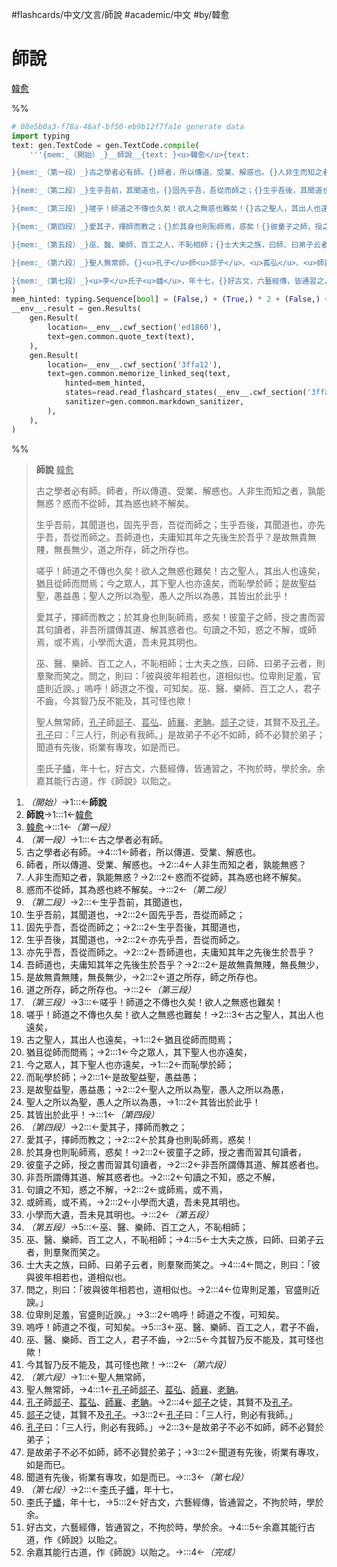 #flashcards/中文/文言/師說 #academic/中文 #by/韓愈

# 師說
<u>韓愈</u>

%%
```Python
# 08e5b0a3-f78a-46af-bf50-eb9b12f7fa1e generate data
import typing
text: gen.TextCode = gen.TextCode.compile(
	'''{mem:_（開始）_}__師說__{text: }<u>韓愈</u>{text:

}{mem:_（第一段）_}古之學者必有師。{}師者，所以傳道、受業、解惑也。{}人非生而知之者，孰能無惑？{}惑而不從師，其為惑也終不解矣。{text:

}{mem:_（第二段）_}生乎吾前，其聞道也，{}固先乎吾，吾從而師之；{}生乎吾後，其聞道也，{}亦先乎吾，吾從而師之。{}吾師道也，夫庸知其年之先後生於吾乎？{}是故無貴無賤，無長無少，{}道之所存，師之所存也。{text:

}{mem:_（第三段）_}嗟乎！師道之不傳也久矣！欲人之無惑也難矣！{}古之聖人，其出人也遠矣，{}猶且從師而問焉；{}今之眾人，其下聖人也亦遠矣，{}而恥學於師；{}是故聖益聖，愚益愚；{}聖人之所以為聖，愚人之所以為愚，{}其皆出於此乎！{text:

}{mem:_（第四段）_}愛其子，擇師而教之；{}於其身也則恥師焉，惑矣！{}彼童子之師，授之書而習其句讀者，{}非吾所謂傳其道、解其惑者也。{}句讀之不知，惑之不解，{}或師焉，或不焉，{}小學而大遺，吾未見其明也。{text:

}{mem:_（第五段）_}巫、醫、樂師、百工之人，不恥相師；{}士大夫之族，曰師、曰弟子云者，則羣聚而笑之。{}問之，則曰：「彼與彼年相若也，道相似也。{}位卑則足羞，官盛則近諛。」{}嗚呼！師道之不復，可知矣。{}巫、醫、樂師、百工之人，君子不齒，{}今其智乃反不能及，其可怪也歟！{text:

}{mem:_（第六段）_}聖人無常師，{}<u>孔子</u>師<u>郯子</u>、<u>萇弘</u>、<u>師襄</u>、<u>老聃</u>。{}<u>郯子</u>之徒，其賢不及<u>孔子</u>。{}<u>孔子</u>曰：「三人行，則必有我師。」{}是故弟子不必不如師，師不必賢於弟子；{}聞道有先後，術業有專攻，如是而已。{text:

}{mem:_（第七段）_}<u>李</u>氏子<u>蟠</u>，年十七，{}好古文，六藝經傳，皆通習之，不拘於時，學於余。{}余嘉其能行古道，作《師說》以貽之。{mem:_（完成）_}'''
)
mem_hinted: typing.Sequence[bool] = (False,) + (True,) * 2 + (False,) + (True,) * 4 + (False,) + (True,) * 7 + (False,) + (True,) * 8 + (False,) + (True,) * 7 + (False,) + (True,) * 7 + (False,) + (True,) * 6 + (False,) + (True,) * 3 + (False,)
__env__.result = gen.Results(
	gen.Result(
		location=__env__.cwf_section('ed1860'),
		text=gen.common.quote_text(text),
	),
	gen.Result(
		location=__env__.cwf_section('3ffa12'),
		text=gen.common.memorize_linked_seq(text,
			hinted=mem_hinted,
			states=read.read_flashcard_states(__env__.cwf_section('3ffa12')),
			sanitizer=gen.common.markdown_sanitizer,
		),
	),
)
```
%%

<!--08e5b0a3-f78a-46af-bf50-eb9b12f7fa1e generate section="ed1860"--><!-- The following content is generated at 2022-11-05T00:24:58.958870+08:00. Any edits will be overridden! -->

> __師說__ <u>韓愈</u>
>
> 古之學者必有師。師者，所以傳道、受業、解惑也。人非生而知之者，孰能無惑？惑而不從師，其為惑也終不解矣。
>
> 生乎吾前，其聞道也，固先乎吾，吾從而師之；生乎吾後，其聞道也，亦先乎吾，吾從而師之。吾師道也，夫庸知其年之先後生於吾乎？是故無貴無賤，無長無少，道之所存，師之所存也。
>
> 嗟乎！師道之不傳也久矣！欲人之無惑也難矣！古之聖人，其出人也遠矣，猶且從師而問焉；今之眾人，其下聖人也亦遠矣，而恥學於師；是故聖益聖，愚益愚；聖人之所以為聖，愚人之所以為愚，其皆出於此乎！
>
> 愛其子，擇師而教之；於其身也則恥師焉，惑矣！彼童子之師，授之書而習其句讀者，非吾所謂傳其道、解其惑者也。句讀之不知，惑之不解，或師焉，或不焉，小學而大遺，吾未見其明也。
>
> 巫、醫、樂師、百工之人，不恥相師；士大夫之族，曰師、曰弟子云者，則羣聚而笑之。問之，則曰：「彼與彼年相若也，道相似也。位卑則足羞，官盛則近諛。」嗚呼！師道之不復，可知矣。巫、醫、樂師、百工之人，君子不齒，今其智乃反不能及，其可怪也歟！
>
> 聖人無常師，<u>孔子</u>師<u>郯子</u>、<u>萇弘</u>、<u>師襄</u>、<u>老聃</u>。<u>郯子</u>之徒，其賢不及<u>孔子</u>。<u>孔子</u>曰：「三人行，則必有我師。」是故弟子不必不如師，師不必賢於弟子；聞道有先後，術業有專攻，如是而已。
>
> <u>李</u>氏子<u>蟠</u>，年十七，好古文，六藝經傳，皆通習之，不拘於時，學於余。余嘉其能行古道，作《師說》以貽之。

<!--/08e5b0a3-f78a-46af-bf50-eb9b12f7fa1e-->

<!--08e5b0a3-f78a-46af-bf50-eb9b12f7fa1e generate section="3ffa12"--><!-- The following content is generated at 2022-11-05T00:24:58.970871+08:00. Any edits will be overridden! -->

1. _（開始）_→1:::←__師說__ <!--SR:!2023-08-03,208,290!2023-09-12,242,310-->
2. __師說__→1:::1←<u>韓愈</u> <!--SR:!2023-02-05,65,250!2023-02-20,76,250-->
3. <u>韓愈</u>→:::1←_（第一段）_ <!--SR:!2023-04-12,124,290!2023-03-31,91,230-->
4. _（第一段）_→1:::←古之學者必有師。 <!--SR:!2023-02-06,67,250!2023-05-06,143,290-->
5. 古之學者必有師。→4:::1←師者，所以傳道、受業、解惑也。 <!--SR:!2023-06-20,145,250!2023-01-30,68,270-->
6. 師者，所以傳道、受業、解惑也。→2:::4←人非生而知之者，孰能無惑？ <!--SR:!2023-04-28,116,250!2023-02-17,73,250-->
7. 人非生而知之者，孰能無惑？→2:::2←惑而不從師，其為惑也終不解矣。 <!--SR:!2023-02-04,64,250!2023-03-23,86,230-->
8. 惑而不從師，其為惑也終不解矣。→:::2←_（第二段）_ <!--SR:!2023-03-14,93,270!2023-02-06,66,250-->
9. _（第二段）_→2:::←生乎吾前，其聞道也， <!--SR:!2023-03-27,90,230!2023-03-18,96,270-->
10. 生乎吾前，其聞道也，→2:::2←固先乎吾，吾從而師之； <!--SR:!2023-02-09,69,250!2023-02-19,75,250-->
11. 固先乎吾，吾從而師之；→2:::2←生乎吾後，其聞道也， <!--SR:!2023-02-12,71,250!2023-02-07,68,250-->
12. 生乎吾後，其聞道也，→2:::2←亦先乎吾，吾從而師之。 <!--SR:!2023-06-07,142,250!2023-02-05,66,250-->
13. 亦先乎吾，吾從而師之。→2:::2←吾師道也，夫庸知其年之先後生於吾乎？ <!--SR:!2023-02-22,54,210!2023-05-14,127,250-->
14. 吾師道也，夫庸知其年之先後生於吾乎？→2:::2←是故無貴無賤，無長無少， <!--SR:!2023-04-03,93,230!2023-04-03,94,230-->
15. 是故無貴無賤，無長無少，→2:::2←道之所存，師之所存也。 <!--SR:!2023-02-03,64,250!2023-02-09,69,250-->
16. 道之所存，師之所存也。→:::2←_（第三段）_ <!--SR:!2023-03-06,87,270!2023-04-11,81,230-->
17. _（第三段）_→3:::←嗟乎！師道之不傳也久矣！欲人之無惑也難矣！ <!--SR:!2023-02-03,9,130!2023-03-15,81,230-->
18. 嗟乎！師道之不傳也久矣！欲人之無惑也難矣！→2:::3←古之聖人，其出人也遠矣， <!--SR:!2023-04-24,113,250!2023-03-14,80,230-->
19. 古之聖人，其出人也遠矣，→1:::2←猶且從師而問焉； <!--SR:!2023-03-24,87,230!2023-02-04,65,250-->
20. 猶且從師而問焉；→2:::1←今之眾人，其下聖人也亦遠矣， <!--SR:!2023-03-11,80,230!2023-04-05,96,230-->
21. 今之眾人，其下聖人也亦遠矣，→1:::2←而恥學於師； <!--SR:!2023-03-10,79,230!2023-03-30,90,230-->
22. 而恥學於師；→2:::1←是故聖益聖，愚益愚； <!--SR:!2023-04-06,86,210!2023-03-29,89,230-->
23. 是故聖益聖，愚益愚；→2:::2←聖人之所以為聖，愚人之所以為愚， <!--SR:!2023-02-02,64,250!2023-03-08,95,270-->
24. 聖人之所以為聖，愚人之所以為愚，→1:::2←其皆出於此乎！ <!--SR:!2023-06-12,139,250!2023-02-18,74,250-->
25. 其皆出於此乎！→:::1←_（第四段）_ <!--SR:!2023-04-04,95,230!2023-04-07,86,210-->
26. _（第四段）_→2:::←愛其子，擇師而教之； <!--SR:!2023-01-31,42,210!2023-02-10,69,250-->
27. 愛其子，擇師而教之；→2:::2←於其身也則恥師焉，惑矣！ <!--SR:!2023-03-28,80,210!2023-05-10,123,250-->
28. 於其身也則恥師焉，惑矣！→2:::2←彼童子之師，授之書而習其句讀者， <!--SR:!2023-02-03,58,230!2023-05-17,130,250-->
29. 彼童子之師，授之書而習其句讀者，→2:::2←非吾所謂傳其道、解其惑者也。 <!--SR:!2023-02-21,77,250!2023-03-28,91,230-->
30. 非吾所謂傳其道、解其惑者也。→2:::2←句讀之不知，惑之不解， <!--SR:!2023-03-30,90,230!2023-04-21,95,250-->
31. 句讀之不知，惑之不解，→2:::2←或師焉，或不焉， <!--SR:!2023-04-25,113,250!2023-02-12,71,250-->
32. 或師焉，或不焉，→2:::2←小學而大遺，吾未見其明也。 <!--SR:!2023-05-25,133,250!2023-02-02,70,270-->
33. 小學而大遺，吾未見其明也。→:::2←_（第五段）_ <!--SR:!2023-03-20,86,230!2023-02-03,27,230-->
34. _（第五段）_→5:::←巫、醫、樂師、百工之人，不恥相師； <!--SR:!2023-02-13,72,250!2023-04-12,124,290-->
35. 巫、醫、樂師、百工之人，不恥相師；→4:::5←士大夫之族，曰師、曰弟子云者，則羣聚而笑之。 <!--SR:!2023-03-07,76,230!2023-02-21,24,230-->
36. 士大夫之族，曰師、曰弟子云者，則羣聚而笑之。→4:::4←問之，則曰：「彼與彼年相若也，道相似也。 <!--SR:!2023-02-23,42,210!2023-03-12,80,230-->
37. 問之，則曰：「彼與彼年相若也，道相似也。→2:::4←位卑則足羞，官盛則近諛。」 <!--SR:!2023-04-04,94,230!2023-04-01,92,230-->
38. 位卑則足羞，官盛則近諛。」→3:::2←嗚呼！師道之不復，可知矣。 <!--SR:!2023-04-05,95,230!2023-02-16,72,250-->
39. 嗚呼！師道之不復，可知矣。→5:::3←巫、醫、樂師、百工之人，君子不齒， <!--SR:!2023-02-01,63,250!2023-05-09,101,210-->
40. 巫、醫、樂師、百工之人，君子不齒，→2:::5←今其智乃反不能及，其可怪也歟！ <!--SR:!2023-04-08,91,230!2023-06-11,140,250-->
41. 今其智乃反不能及，其可怪也歟！→:::2←_（第六段）_ <!--SR:!2023-03-22,99,270!2023-03-19,85,230-->
42. _（第六段）_→1:::←聖人無常師， <!--SR:!2023-05-16,114,230!2023-03-05,88,270-->
43. 聖人無常師，→4:::1←<u>孔子</u>師<u>郯子</u>、<u>萇弘</u>、<u>師襄</u>、<u>老聃</u>。 <!--SR:!2023-03-18,52,190!2023-02-17,73,250-->
44. <u>孔子</u>師<u>郯子</u>、<u>萇弘</u>、<u>師襄</u>、<u>老聃</u>。→2:::4←<u>郯子</u>之徒，其賢不及<u>孔子</u>。 <!--SR:!2023-03-22,87,230!2023-04-12,82,230-->
45. <u>郯子</u>之徒，其賢不及<u>孔子</u>。→3:::2←<u>孔子</u>曰：「三人行，則必有我師。」 <!--SR:!2023-02-14,77,270!2023-02-19,61,230-->
46. <u>孔子</u>曰：「三人行，則必有我師。」→2:::3←是故弟子不必不如師，師不必賢於弟子； <!--SR:!2023-04-19,93,210!2023-03-26,102,270-->
47. 是故弟子不必不如師，師不必賢於弟子；→3:::2←聞道有先後，術業有專攻，如是而已。 <!--SR:!2023-05-16,129,250!2023-03-09,46,230-->
48. 聞道有先後，術業有專攻，如是而已。→:::3←_（第七段）_ <!--SR:!2023-04-22,132,290!2023-02-05,46,210-->
49. _（第七段）_→2:::←<u>李</u>氏子<u>蟠</u>，年十七， <!--SR:!2023-02-09,62,230!2023-04-21,131,290-->
50. <u>李</u>氏子<u>蟠</u>，年十七，→5:::2←好古文，六藝經傳，皆通習之，不拘於時，學於余。 <!--SR:!2023-02-11,43,210!2023-02-11,70,250-->
51. 好古文，六藝經傳，皆通習之，不拘於時，學於余。→4:::5←余嘉其能行古道，作《師說》以貽之。 <!--SR:!2023-02-08,68,250!2023-02-10,69,250-->
52. 余嘉其能行古道，作《師說》以貽之。→:::4←_（完成）_ <!--SR:!2023-05-01,139,290!2023-02-21,77,250-->

<!--/08e5b0a3-f78a-46af-bf50-eb9b12f7fa1e-->
